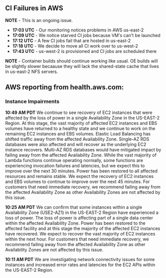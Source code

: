 ## CI Failures in AWS

**NOTE** - This is an ongoing issue.

* **17:03 UTC** - Our monitoring notices problems in AWS us-east-2
* **17:09 UTC** - We notice starved CI jobs because VM's can't be launched
* **17:12 UTC** - A few CI jobs fail that are hosted in us-east-2
* **17:18 UTC** - We decide to move all CI work over to us-west-2
* **17:43 UTC** - us-west-2 is provisioned and CI jobs are scheduled there

**NOTE** - Container builds should continue working like usual. OE builds will be slightly slower becaause they will lack the shared-state cache that lives in us-east-2 NFS servers.

## AWS reporting from health.aws.com:

### Instance Impairments
**10:49 AM PDT** We continue to see recovery of EC2 instances that were affected by the loss of power in a single Availability Zone in the US-EAST-2 Region. At this stage, the vast majority of affected EC2 instances and EBS volumes have returned to a healthy state and we continue to work on the remaining EC2 instances and EBS volumes. Elastic Load Balancing has shifted traffic away from the affected Availability Zone. Single-AZ RDS databases were also affected and will recover as the underlying EC2 instance recovers. Multi-AZ RDS databases would have mitigated impact by failing away from the affected Availability Zone. While the vast majority of Lambda functions continue operating normally, some functions are experiencing invocation failures and latencies, but we expect this to improve over the next 30 minutes. Power has been restored to all affected resources and remains stable. We expect the recovery of EC2 instances and EBS volumes to continue to improve over the next 45 minutes. For customers that need immediate recovery, we recommend failing away from the affected Availability Zone as other Availability Zones are not affected by this issue.

**10:25 AM PDT** We can confirm that some instances within a single Availability Zone (USE2-AZ1) in the US-EAST-2 Region have experienced a loss of power. The loss of power is affecting part of a single data center within the affected Availability Zone. Power has been restored to the affected facility and at this stage the majority of the affected EC2 instances have recovered. We expect to recover the vast majority of EC2 instances within the next hour. For customers that need immediate recovery, we recommend failing away from the affected Availability Zone as other Availability Zones are not affected by this issue.

**10:11 AM PDT** We are investigating network connectivity issues for some instances and increased error rates and latencies for the EC2 APIs within the US-EAST-2 Region.
```

